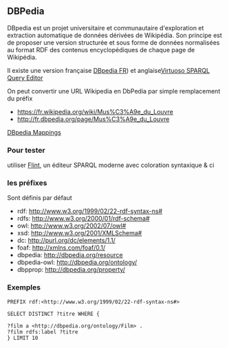 
## DBPedia

DBpedia est un projet universitaire et communautaire d'exploration et extraction automatique de données dérivées de Wikipédia. Son principe est de proposer une version structurée et sous forme de données normalisées au format RDF des contenus encyclopédiques de chaque page de Wikipédia.

Il existe une version française [DBpedia FR](http://fr.dbpedia.org/sparqlTuto/tutoSparql.html)) et anglaise[Virtuoso SPARQL Query Editor](http://dbpedia.org/sparql)

On peut convertir une URL Wikipedia en DbPedia par simple remplacement du préfix
- https://fr.wikipedia.org/wiki/Mus%C3%A9e_du_Louvre
- http://fr.dbpedia.org/page/Mus%C3%A9e_du_Louvre

[DBpedia Mappings](http://mappings.dbpedia.org/index.php/Main_Page)

### Pour tester

utiliser [Flint](http://fr.dbpedia.org/sparqlEditor/index.html), un éditeur SPARQL moderne avec coloration syntaxique & ci

### les préfixes

Sont définis par défaut
- rdf: http://www.w3.org/1999/02/22-rdf-syntax-ns#
- rdfs: http://www.w3.org/2000/01/rdf-schema#
- owl: http://www.w3.org/2002/07/owl#
- xsd: http://www.w3.org/2001/XMLSchema#
- dc: http://purl.org/dc/elements/1.1/
- foaf: http://xmlns.com/foaf/0.1/
- dbpedia: http://dbpedia.org/resource
- dbpedia-owl: http://dbpedia.org/ontology/
- dbpprop: http://dbpedia.org/property/


### Exemples

```sparql
PREFIX rdf:<http://www.w3.org/1999/02/22-rdf-syntax-ns#>

SELECT DISTINCT ?titre WHERE {

?film a <http://dbpedia.org/ontology/Film> .
?film rdfs:label ?titre
} LIMIT 10
```